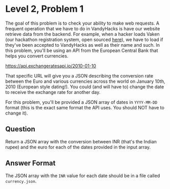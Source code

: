 # Level 2, Problem 1
The goal of this problem is to check your ability to make web requests. A frequent operation that we have to do in VandyHacks is have our website retrieve data from the backend. For example, when a hacker loads Vaken (our hackathon registration system, open sourced [here](https://github.com/Vandyhacks/vaken)), we have to load if they've been accepted to VandyHacks as well as their name and such. In this problem, you'll be using an API from the European Central Bank that helps you convert currencies.

https://api.exchangeratesapi.io/2010-01-10

That specific URL will give you a JSON describing the conversion rate between the Euro and various currencies across the world on January 10th, 2010 (European style dating!). You could (and will have to) change the date to receive the exchange rate for another day.

For this problem, you'll be provided a JSON array of dates in `YYYY-MM-DD` format (this is the exact same format the API uses. You should NOT have to change it).

## Question
Return a JSON array with the conversion between INR (that's the Indian rupee) and the euro for each of the dates provided in the input array.

## Answer Format
The JSON array with the `INR` value for each date should be in a file called `currency.json`.